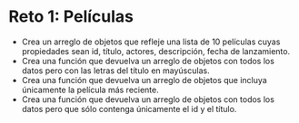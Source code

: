 # Reto 1: Películas 
- Crea un arreglo de objetos que refleje una lista de 10 películas cuyas propiedades sean id, título, actores, descripción, fecha de lanzamiento. 
- Crea una función que devuelva un arreglo de objetos con todos los datos pero con las letras del título en mayúsculas.
- Crea una función que devuelva un arreglo de objetos que incluya únicamente la película más reciente.
- Crea una función que devuelva un arreglo de objetos con todos los datos pero que sólo contenga únicamente el id y el título.
